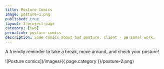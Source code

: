 ```yaml
---
title: Posture Comics
image: posture-1.png
published: true
layout: 3-project-page
category: [two]
permalink: posture-comics
description: Some comics about bad posture. Client - personal work.
---
```

A friendly reminder to take a break, move around, and check your posture!

![Posture comics](/images/{{ page.category }}/posture-2.png)
